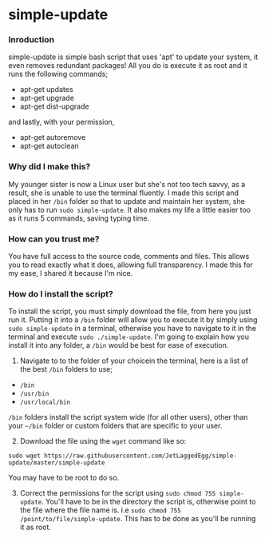 # simple-update

### Inroduction

simple-update is simple bash script that uses 'apt' to update your system, it even removes redundant packages! All you do is execute it as root and it runs the following commands;

* apt-get updates
* apt-get upgrade
* apt-get dist-upgrade

and lastly, with your permission,

* apt-get autoremove
* apt-get autoclean

### Why did I make this?

My younger sister is now a Linux user but she's not too tech savvy, as a result, she is unable to use the terminal fluently. I made this script and placed in her `/bin` folder so that to update and maintain her system, she only has to run `sudo simple-update`. It also makes my life a little easier too as it runs 5 commands, saving typing time.

### How can you trust me?

You have full access to the source code, comments and files. This allows you to read exactly what it does, allowing full transparency. I made this for my ease, I shared it because I'm nice.

### How do I install the script?

To install the script, you must simply download the file, from here you just run it. Putting it into a `/bin` folder will allow you to execute it by simply using `sudo simple-update` in a terminal, otherwise you have to navigate to it in the terminal and execute `sudo ./simple-update`. I'm going to explain how you install it into any folder, a `/bin` would be best for ease of execution.

1. Navigate to to the folder of your choicein the terminal, here is a list of the best `/bin` folders to use;

  * `/bin`
  * `/usr/bin`
  * `/usr/local/bin`

  `/bin` folders install the script system wide (for all other users), other than your `~/bin` folder or custom folders that are specific to your user.

2. Download the file using the `wget` command like so:

  `sudo wget https://raw.githubusercontent.com/JetLaggedEgg/simple-update/master/simple-update`

  You may have to be root to do so.

3. Correct the permissions for the script using `sudo chmod 755 simple-update`. You'll have to be in the directory the script is, otherwise point to the file where the file name is. i.e `sudo chmod 755 /point/to/file/simple-update`. This has to be done as you'll be running it as root.
